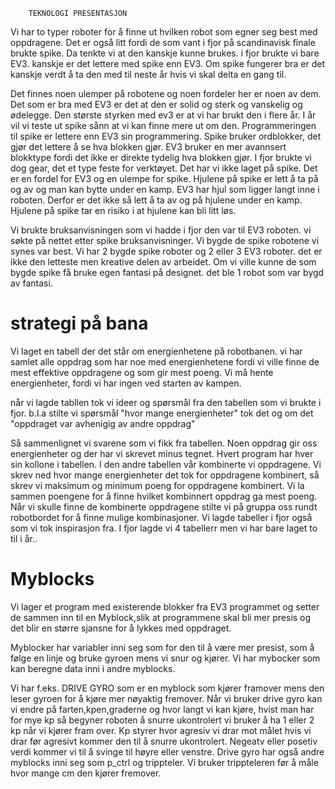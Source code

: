         TEKNOLOGI PRESENTASJON

Vi har to typer roboter for å finne ut hvilken robot som egner seg best med oppdragene.
Det er også litt fordi de som vant i fjor på scandinavisk finale brukte spike. Da tenkte vi at den kanskje kunne brukes. i fjor brukte vi bare EV3. kanskje er det lettere med spike enn EV3.
Om spike fungerer bra er det kanskje verdt å ta den med til neste år hvis vi skal delta en gang til. 

Det finnes noen ulemper på robotene og noen fordeler her er noen av dem.
Det som er bra med EV3 er det at den er solid og sterk og vanskelig og ødelegge. 
Den største styrken med ev3 er at vi har brukt den i flere år. I år vil vi teste ut spike sånn at vi kan finne mere ut om den.
Programmeringen til spike er lettere enn EV3 sin programmering. Spike bruker ordblokker, det gjør det lettere å se hva blokken gjør. EV3 bruker en mer avannsert blokktype fordi det ikke er direkte tydelig hva blokken gjør. I fjor brukte vi dog gear, det et type feste for verktøyet. Det har vi ikke laget på spike. Det er en fordel for EV3 og en ulempe for spike.
Hjulene på spike er lett å ta på og av og man kan bytte under en kamp. EV3 har hjul som ligger langt inne i roboten. Derfor er det ikke så lett å ta av og på hjulene under en kamp. Hjulene på spike tar en risiko i at hjulene kan bli litt løs.
 

Vi brukte bruksanvisningen som vi hadde i fjor den var til EV3 roboten.
vi søkte på nettet etter spike bruksanvisninger. Vi bygde de spike robotene vi synes var best. Vi har 2 bygde spike roboter og 2 eller 3 EV3 roboter.
det er ikke den letteste men kreative delen av arbeidet. Om vi ville kunne de som bygde spike få bruke egen fantasi på designet. det ble 1 robot som var bygd av fantasi.

# strategi på bana
Vi laget en tabell der det står om energienhetene på robotbanen. vi har samlet alle oppdrag som har noe med energienhetene fordi vi ville finne de mest effektive oppdragene og som gir mest poeng. Vi må hente energienheter, fordi vi har ingen ved starten av kampen. 

når vi lagde tabllen tok vi ideer og spørsmål fra den tabellen  som vi brukte
 i fjor. b.l.a stilte vi spørsmål "hvor mange energienheter" tok det og om det "oppdraget var avhenigig av andre oppdrag" 

Så sammenlignet vi svarene som vi fikk fra tabellen. Noen oppdrag gir oss energienheter og der har vi skrevet minus tegnet. Hvert program har hver sin kollone i tabellen.
I den andre tabellen vår kombinerte vi oppdragene. Vi skrev ned hvor mange energienheter det tok for oppdragene kombinert, så skrev vi maksimum og minimum poeng for oppdragene kombinert. Vi la sammen poengene for å finne hvilket kombinnert oppdrag ga mest poeng.
Når vi skulle finne de kombinerte oppdragene stilte vi på gruppa oss rundt robotbordet for å finne mulige kombinasjoner. Vi lagde tabeller i fjor også som vi tok inspirasjon fra. I fjor lagde vi 4 tabellerr men vi har bare laget to til i år..
# Myblocks
Vi lager et program med existerende blokker fra EV3 programmet og setter de sammen inn til en Myblock,slik at programmene skal bli mer presis og det blir en større sjansne for å lykkes med oppdraget.

Myblocker har variabler inni seg som for den til å være mer presist, som å følge en linje og bruke gyroen mens vi snur og kjører. Vi har mybocker som kan beregne data inni i andre myblocks.

Vi har f.eks. DRIVE GYRO som er en myblock som kjører framover mens den leser gyroen for å kjøre mer nøyaktig fremover. Når vi bruker drive gyro kan vi endre på farten,kpen,graderne og hvor langt vi kan kjøre, hvist man har for mye kp så begyner roboten å snurre ukontrolert vi bruker å ha 1 eller 2 kp når vi kjører fram over. Kp styrer hvor agresiv vi drar mot målet hvis vi drar før agresivt kommer den til å snurre ukontrolert. Negeatv eller posetiv verdi kommer vi til å svinge til høyre eller venstre. Drive gyro har også andre myblocks inni seg som p_ctrl og trippteler. Vi bruker trippteleren før å måle hvor mange cm den kjører fremover.